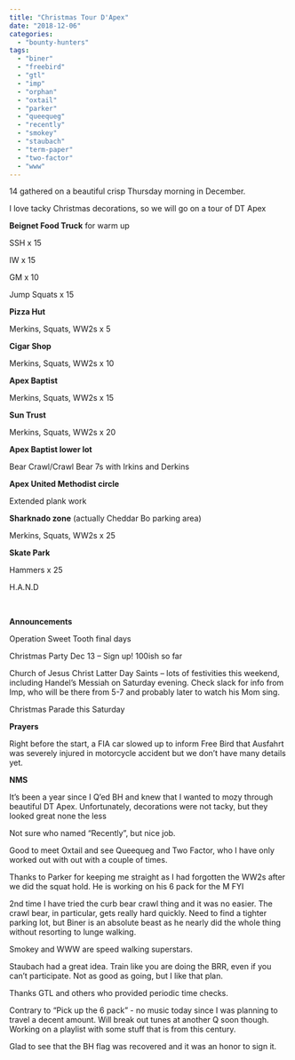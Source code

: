 ```yaml
---
title: "Christmas Tour D'Apex"
date: "2018-12-06"
categories: 
  - "bounty-hunters"
tags: 
  - "biner"
  - "freebird"
  - "gtl"
  - "imp"
  - "orphan"
  - "oxtail"
  - "parker"
  - "queequeg"
  - "recently"
  - "smokey"
  - "staubach"
  - "term-paper"
  - "two-factor"
  - "www"
---
```


14 gathered on a beautiful crisp Thursday morning in December.

I love tacky Christmas decorations, so we will go on a tour of DT Apex

**Beignet Food Truck** for warm up

SSH x 15

IW x 15

GM x 10

Jump Squats x 15

**Pizza Hut**

Merkins, Squats, WW2s x 5

**Cigar Shop**

Merkins, Squats, WW2s x 10

**Apex Baptist**

Merkins, Squats, WW2s x 15

**Sun Trust**

Merkins, Squats, WW2s x 20

**Apex Baptist lower lot**

Bear Crawl/Crawl Bear 7s with Irkins and Derkins

**Apex United Methodist circle**

Extended plank work

**Sharknado zone** (actually Cheddar Bo parking area)

Merkins, Squats, WW2s x 25

**Skate Park**

Hammers x 25

H.A.N.D

 

**Announcements**

Operation Sweet Tooth final days

Christmas Party Dec 13 – Sign up! 100ish so far

Church of Jesus Christ Latter Day Saints – lots of festivities this weekend, including Handel’s Messiah on Saturday evening. Check slack for info from Imp, who will be there from 5-7 and probably later to watch his Mom sing.

Christmas Parade this Saturday

**Prayers**

Right before the start, a FIA car slowed up to inform Free Bird that Ausfahrt was severely injured in motorcycle accident but we don’t have many details yet.

**NMS**

It’s been a year since I Q’ed BH and knew that I wanted to mozy through beautiful DT Apex. Unfortunately, decorations were not tacky, but they looked great none the less

Not sure who named “Recently”, but nice job.

Good to meet Oxtail and see Queequeg and Two Factor, who I have only worked out with out with a couple of times.

Thanks to Parker for keeping me straight as I had forgotten the WW2s after we did the squat hold. He is working on his 6 pack for the M FYI

2nd time I have tried the curb bear crawl thing and it was no easier. The crawl bear, in particular, gets really hard quickly. Need to find a tighter parking lot, but Biner is an absolute beast as he nearly did the whole thing without resorting to lunge walking.

Smokey and WWW are speed walking superstars.

Staubach had a great idea. Train like you are doing the BRR, even if you can’t participate. Not as good as going, but I like that plan.

Thanks GTL and others who provided periodic time checks.

Contrary to “Pick up the 6 pack” - no music today since I was planning to travel a decent amount. Will break out tunes at another Q soon though. Working on a playlist with some stuff that is from this century.

Glad to see that the BH flag was recovered and it was an honor to sign it.
